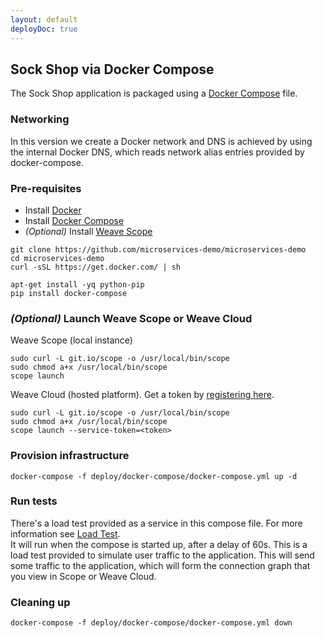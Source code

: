 ```yaml
---
layout: default
deployDoc: true
---
```


## Sock Shop via Docker Compose

The Sock Shop application is packaged using a [Docker Compose](https://docs.docker.com/compose/) file.

### Networking

In this version we create a Docker network and DNS is achieved by using the internal Docker DNS, which reads network alias entries provided by docker-compose.

### Pre-requisites

- Install [Docker](https://www.docker.com/products/overview)
- Install [Docker Compose](https://docs.docker.com/compose/install/)
- *(Optional)* Install [Weave Scope](https://www.weave.works/install-weave-scope/)

```
git clone https://github.com/microservices-demo/microservices-demo 
cd microservices-demo
curl -sSL https://get.docker.com/ | sh
```
<!-- deploy-test-start pre-install -->

    apt-get install -yq python-pip
    pip install docker-compose

<!-- deploy-test-end -->


### *(Optional)* Launch Weave Scope or Weave Cloud

Weave Scope (local instance)

    sudo curl -L git.io/scope -o /usr/local/bin/scope
    sudo chmod a+x /usr/local/bin/scope
    scope launch

Weave Cloud (hosted platform). Get a token by [registering here](http://cloud.weave.works/).

    sudo curl -L git.io/scope -o /usr/local/bin/scope
    sudo chmod a+x /usr/local/bin/scope
    scope launch --service-token=<token>

### Provision infrastructure

<!-- deploy-test-start pre-install -->

    docker-compose -f deploy/docker-compose/docker-compose.yml up -d 

<!-- deploy-test-end -->

<!-- deploy-test-hidden create-infrastructure 
    docker run -td -\-net=dockercompose_default -\-name healthcheck andrius/alpine-ruby /bin/sh 
    docker cp deploy/healthcheck.rb healthcheck:/healthcheck.rb
-->

### Run tests

There's a load test provided as a service in this compose file. For more information see [Load Test](#loadtest).  
It will run when the compose is started up, after a delay of 60s. This is a load test provided to simulate user traffic to the application.
This will send some traffic to the application, which will form the connection graph that you view in Scope or Weave Cloud. 

<!-- deploy-test-hidden run-tests
    
    docker exec -t healthcheck ruby /healthcheck.rb -s user,catalogue,queue-master,cart,shipping,payment,orders -d 90
    if [ $? -ne 0 ]; then 
        docker rm -f healthcheck 
        exit 1; 
    fi
    docker rm -f healthcheck 

-->

### Cleaning up

<!-- deploy-test-start destroy-infrastructure -->

    docker-compose -f deploy/docker-compose/docker-compose.yml down
   
<!-- deploy-test-end -->

